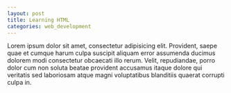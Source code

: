 ```yaml
---
layout: post
title: Learning HTML
categories: web_development
---
```


Lorem ipsum dolor sit amet, consectetur adipisicing elit. Provident, saepe quae et cumque harum culpa suscipit aliquam error assumenda ducimus dolorem modi consectetur obcaecati illo rerum. Velit, repudiandae, porro dolor cum non soluta beatae provident accusamus itaque dolore qui veritatis sed laboriosam atque magni voluptatibus blanditiis quaerat corrupti culpa in.